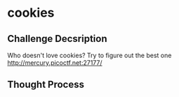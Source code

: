 # cookies

## Challenge Decsription

Who doesn't love cookies? Try to figure out the best one
http://mercury.picoctf.net:27177/

## Thought Process

